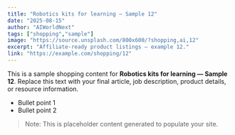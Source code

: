 ```yaml
---
title: "Robotics kits for learning — Sample 12"
date: "2025-08-15"
author: "AIWorldNext"
tags: ["shopping","sample"]
image: "https://source.unsplash.com/800x600/?shopping,ai,12"
excerpt: "Affiliate-ready product listings — example 12."
link: "https://example.com/shopping/12"
---
```


This is a sample shopping content for **Robotics kits for learning — Sample 12**. Replace this text with your final article, job description, product details, or resource information.

- Bullet point 1
- Bullet point 2

> Note: This is placeholder content generated to populate your site.
